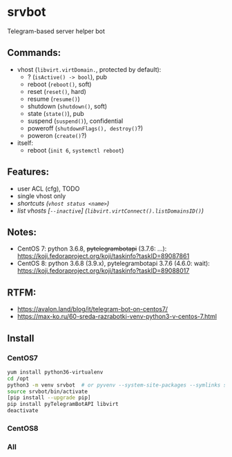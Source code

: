 # srvbot

Telegram-based server helper bot

## Commands:
- vhost (`libvirt.virtDomain.`, protected by default):
  - ? (`isActive() -> bool`), pub
  - reboot (`reboot()`, soft)
  - reset (`reset()`, hard)
  - resume (`resume()`)
  - shutdown (`shutdown()`, soft)
  - state (`state()`), pub
  - suspend (`suspend()`), confidential
  - poweroff (`shutdownFlags(), destroy()`?)
  - poweron (`create()`?)
- itself:
  - reboot (`init 6`, `systemctl reboot`)

## Features:
- user ACL (cfg), TODO
- single vhost only
- _shortcuts (`vhost status <name>`)_
- _list vhosts [`--inactive`] (`libvirt.virtConnect().listDomainsID()`)_

## Notes:
- CentOS 7: python 3.6.8, ~~pytelegrambotapi~~ (3.7.6: ...): https://koji.fedoraproject.org/koji/taskinfo?taskID=89087861
- CentOS 8: python 3.6.8 (3.9.x), pytelegrambotapi 3.7.6 (4.6.0: wait): https://koji.fedoraproject.org/koji/taskinfo?taskID=89088017

## RTFM:
- https://avalon.land/blog/it/telegram-bot-on-centos7/
- https://max-ko.ru/60-sreda-razrabotki-venv-python3-v-centos-7.html

## Install

### CentOS7
```bash
yum install python36-virtualenv
cd /opt
python3 -m venv srvbot  # or pyvenv --system-site-packages --symlinks srvbot
source srvbot/bin/activate
[pip install --upgrade pip]
pip install pyTelegramBotAPI libvirt
deactivate
```

### CentOS8
### All
